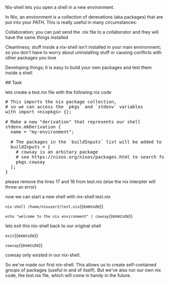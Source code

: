 
Nix-shell lets you open a shell in a new environment.

In Nix; an environment is a collection of derevations (aka packages) that are put into your PATH. This is really useful in many circumstances:

Collaboration; you can just send the .nix file to a collaborator and they will have the same things installed


Cleanliness; stuff inside a nix-shell isn't installed in your main environment; so you don't have to worry about uninstalling stuff or causing conflicts with other packages you love


Developing things; it is easy to build your own packages and test them inside a shell


## Task

lets create a test.nix file with the following nix code

<pre class="file" data-filename="test.nix" data-target="prepend"># This imports the nix package collection,
# so we can access the `pkgs` and `stdenv` variables
with import &ltnixpkgs&gt {};

# Make a new "derivation" that represents our shell
stdenv.mkDerivation {
  name = "my-environment";

  # The packages in the `buildInputs` list will be added to the PATH in our shell
  buildInputs = [
    # cowsay is an arbitary package
    # see https://nixos.org/nixos/packages.html to search for more
    pkgs.cowsay
  ];
}
</pre>

please remove the lines 17 and 18 from test.nix (else the nix interpter will throw an error)

now we can start a new shell with nix-shell test.nix 

`nix-shell /home/nixuser2/test.nix`{{execute}}

`echo "welcome to the nix environment" | cowsay`{{execute}}

lets exit this nix-shell back to our original shell

`exit`{{execute}}

`cowsay`{{execute}}

cowsay only existed in our nix-shell. 

So we've made our first nix-shell. This allows us to create self-contained groups of packages (useful in and of itself). But we've also run our own nix code, the test.nix file, which will come in handy in the future.


